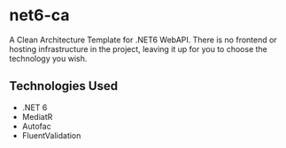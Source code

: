 # net6-ca
A Clean Architecture Template for .NET6 WebAPI. There is no frontend or hosting infrastructure in the project, leaving it up for you to choose the technology you wish.

## Technologies Used
- .NET 6
- MediatR
- Autofac
- FluentValidation
